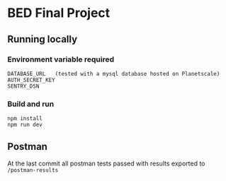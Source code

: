 # BED Final Project

## Running locally

### Environment variable required

```
DATABASE_URL   (tested with a mysql database hosted on Planetscale)
AUTH_SECRET_KEY
SENTRY_DSN
```

### Build and run 

```
npm install
npm run dev
```

## Postman

At the last commit all postman tests passed with results exported to ```/postman-results``` 
